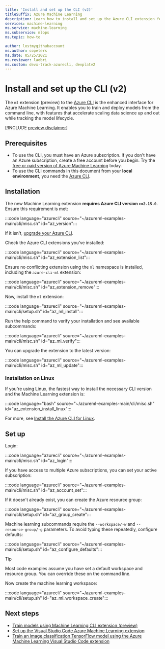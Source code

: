 ```yaml
---
title: 'Install and set up the CLI (v2)'
titleSuffix: Azure Machine Learning
description: Learn how to install and set up the Azure CLI extension for Machine Learning.
services: machine-learning
ms.service: machine-learning
ms.subservice: mlops
ms.topic: how-to

author: lostmygithubaccount
ms.author: copeters
ms.date: 05/25/2021
ms.reviewer: laobri
ms.custom: devx-track-azurecli, devplatv2
---
```


# Install and set up the CLI (v2)

The `ml` extension (preview) to the [Azure CLI](/cli/azure/) is the enhanced interface for Azure Machine Learning. It enables you to train and deploy models from the command line, with features that accelerate scaling data science up and out while tracking the model lifecycle.

[!INCLUDE [preview disclaimer](../../includes/machine-learning-preview-generic-disclaimer.md)]

## Prerequisites

- To use the CLI, you must have an Azure subscription. If you don't have an Azure subscription, create a free account before you begin. Try the [free or paid version of Azure Machine Learning](https://azure.microsoft.com/free/) today.
- To use the CLI commands in this document from your **local environment**, you need the [Azure CLI](/cli/azure/install-azure-cli).

## Installation

The new Machine Learning extension **requires Azure CLI version `>=2.15.0`**. Ensure this requirement is met:

:::code language="azurecli" source="~/azureml-examples-main/cli/misc.sh" id="az_version":::

If it isn't, [upgrade your Azure CLI](/cli/azure/update-azure-cli).

Check the Azure CLI extensions you've installed:

:::code language="azurecli" source="~/azureml-examples-main/cli/misc.sh" id="az_extension_list":::

Ensure no conflicting extension using the `ml` namespace is installed, including the `azure-cli-ml` extension:

:::code language="azurecli" source="~/azureml-examples-main/cli/misc.sh" id="az_extension_remove":::

Now, install the `ml` extension:

:::code language="azurecli" source="~/azureml-examples-main/cli/setup.sh" id="az_ml_install":::

Run the help command to verify your installation and see available subcommands:

:::code language="azurecli" source="~/azureml-examples-main/cli/misc.sh" id="az_ml_verify":::

You can upgrade the extension to the latest version:

:::code language="azurecli" source="~/azureml-examples-main/cli/misc.sh" id="az_ml_update":::

### Installation on Linux

If you're using Linux, the fastest way to install the necessary CLI version and the Machine Learning extension is:

:::code language="bash" source="~/azureml-examples-main/cli/misc.sh" id="az_extension_install_linux":::

For more, see [Install the Azure CLI for Linux](/cli/azure/install-azure-cli-linux).

## Set up

Login:

:::code language="azurecli" source="~/azureml-examples-main/cli/misc.sh" id="az_login":::

If you have access to multiple Azure subscriptions, you can set your active subscription:

:::code language="azurecli" source="~/azureml-examples-main/cli/misc.sh" id="az_account_set":::

If it doesn't already exist, you can create the Azure resource group:

:::code language="azurecli" source="~/azureml-examples-main/cli/setup.sh" id="az_group_create":::

Machine learning subcommands require the `--workspace/-w` and `--resource-group/-g` parameters. To avoid typing these repeatedly, configure defaults:

:::code language="azurecli" source="~/azureml-examples-main/cli/setup.sh" id="az_configure_defaults":::

> [!TIP]
> Most code examples assume you have set a default workspace and resource group. You can override these on the command line.

Now create the machine learning workspace:

:::code language="azurecli" source="~/azureml-examples-main/cli/setup.sh" id="az_ml_workspace_create":::

## Next steps

- [Train models using Machine Learning CLI extension (preview)](how-to-train-cli.md)
- [Set up the Visual Studio Code Azure Machine Learning extension](how-to-setup-vs-code.md)
- [Train an image classification TensorFlow model using the Azure Machine Learning Visual Studio Code extension](tutorial-train-deploy-image-classification-model-vscode.md)
